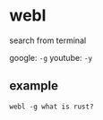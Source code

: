 # webl
search from terminal 

google: ```-g``` 
youtube: ```-y``` 

## example
```webl -g what is rust?```
